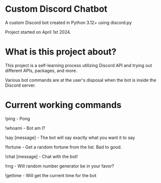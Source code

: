 # Custom Discord Chatbot
 A custom Discord bot created in Python 3.12+ using discord.py 
 
 Project started on April 1st 2024.

# What is this project about?
 This project is a self-learning process utilizing Discord API and trying out different
 APIs, packages, and more.
 
 Various bot commands are at the user's disposal when the bot is inside the Discord
 server.
 
# Current working commands
 !ping - Pong

 !whoami - Bot am I?

 !say [message] - The bot will say exactly what you want it to say

 !fortune - Get a random fortune from the list. Bad to good.
 
 !chat [message] - Chat with the bot!
 
 !rng - Will random number generator be in your favor?
 
 !gettime - Will get the current time for the bot
 
